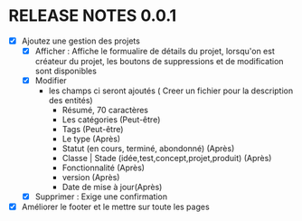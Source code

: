 # RELEASE NOTES 0.0.1

- [x] Ajoutez une gestion des projets
	- [x] Afficher : Affiche le formualire de détails du projet, lorsqu'on est créateur du projet, les boutons de suppressions et de modification sont disponibles
	- [x] Modifier 
		- les champs ci seront ajoutés ( Creer un fichier pour la description des entités)
			- Résumé, 70 caractères
			- Les catégories (Peut-être)
			- Tags (Peut-être)
			- Le type (Après)
			- Statut (en cours, terminé, abondonné) (Après)
			- Classe | Stade (idée,test,concept,projet,produit) (Après)
			- Fonctionnalité (Après)
			- version (Après)
			- Date de mise à jour(Après)
	- [x] Supprimer : Exige une confirmation
	
- [x] Améliorer le footer et le mettre sur toute les pages
